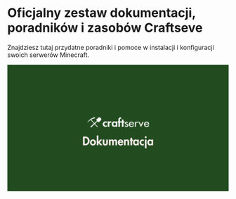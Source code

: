 # Oficjalny zestaw dokumentacji, poradników i zasobów Craftseve

Znajdziesz tutaj przydatne poradniki i pomoce w instalacji i konfiguracji swoich serwerów Minecraft.


![Craftserve Dokumentacja](img/CSRV_Dokumentacja_Banner.png)